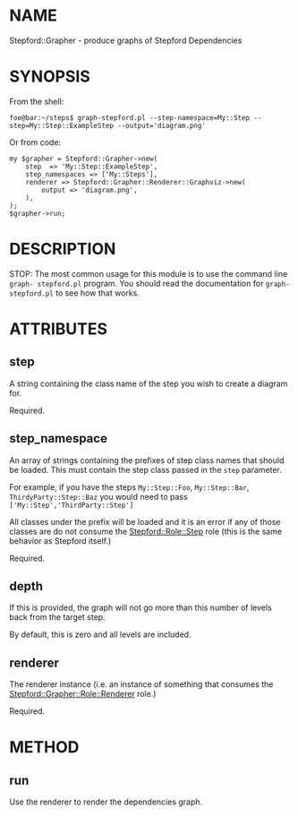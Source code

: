 # NAME

Stepford::Grapher - produce graphs of Stepford Dependencies

# SYNOPSIS

From the shell:

    foo@bar:~/steps$ graph-stepford.pl --step-namespace=My::Step --step=My::Step::ExampleStep --output='diagram.png'

Or from code:

    my $grapher = Stepford::Grapher->new(
        step  => 'My::Step::ExampleStep',
        step_namespaces => ['My::Steps'],
        renderer => Stepford::Grapher::Renderer::Graphviz->new(
            output => 'diagram.png',
        ),
    );
    $grapher->run;

# DESCRIPTION

STOP: The most common usage for this module is to use the command line `graph-
stepford.pl` program. You should read the documentation for `graph-stepford.pl`
to see how that works.

# ATTRIBUTES

## step

A string containing the class name of the step you wish to create a diagram for.

Required.

## step\_namespace

An array of strings containing the prefixes of step class names that should
be loaded.  This must contain the step class passed in the `step` parameter.

For example, if you have the steps `My::Step::Foo`, `My::Step::Bar`,
`ThirdyParty::Step::Baz` you would need to pass
`['My::Step','ThirdParty::Step']`

All classes under the prefix will be loaded and it is an error if any of those
classes are do not consume the [Stepford::Role::Step](https://metacpan.org/pod/Stepford::Role::Step) role (this is the same
behavior as Stepford itself.)

Required.

## depth

If this is provided, the graph will not go more than this number of levels
back from the target step.

By default, this is zero and all levels are included.

## renderer

The renderer instance (i.e. an instance of something that consumes the
[Stepford::Grapher::Role::Renderer](https://metacpan.org/pod/Stepford::Grapher::Role::Renderer) role.)

Required.

# METHOD

## run

Use the renderer to render the dependencies graph.
